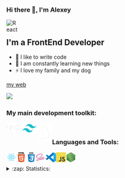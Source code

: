 ### Hi there 👋, I'm Alexey

<img align="left" alt="React" width="32px" src="https://thumbs.gfycat.com/DimDeterminedAlleycat-size_restricted.gif" />
<br/>

## I'm a FrontEnd Developer

- 💪 I like to write code
- 🥅 I am constantly learning new things
- ⚡ I love my family and my dog
<!-- - 🎉 I love Cryptocurrency and Gym -->

<a href="https://g-alexey.vercel.app/">my web</a>

<!-- <br /> -->

![](https://komarev.com/ghpvc/?username=GaponovAlexey)


### My main development toolkit:
<img align="left" alt="NextJs" width="40px" src="https://github.com/GaponovAlexey/GaponovAlexey/blob/main/img/nextjs.png" />
<img align="left" alt="tailwind" width="40px" src="https://github.com/GaponovAlexey/GaponovAlexey/blob/main/img/tacss.png" />
<img align="left" alt="tailwind" width="40px" src="https://github.com/GaponovAlexey/GaponovAlexey/blob/main/img/prisma.png" />

<br/>

### Languages and Tools:
<img align="left" alt="React" width="26px" src="https://raw.githubusercontent.com/github/explore/80688e429a7d4ef2fca1e82350fe8e3517d3494d/topics/react/react.png" />
<img align="left" alt="HTML5" width="26px" src="https://raw.githubusercontent.com/github/explore/80688e429a7d4ef2fca1e82350fe8e3517d3494d/topics/html/html.png" />
<img align="left" alt="CSS3" width="26px" src="https://raw.githubusercontent.com/github/explore/80688e429a7d4ef2fca1e82350fe8e3517d3494d/topics/css/css.png" />
<img align="left" alt="Sass" width="26px" src="https://raw.githubusercontent.com/github/explore/80688e429a7d4ef2fca1e82350fe8e3517d3494d/topics/sass/sass.png" />
<img align="left" alt="Visual Studio Code" width="26px" src="https://raw.githubusercontent.com/github/explore/80688e429a7d4ef2fca1e82350fe8e3517d3494d/topics/visual-studio-code/visual-studio-code.png" />
<img align="left" alt="JavaScript" width="26px" src="https://raw.githubusercontent.com/github/explore/80688e429a7d4ef2fca1e82350fe8e3517d3494d/topics/javascript/javascript.png" />
<img align="left" alt="Node.js" width="26px" src="https://raw.githubusercontent.com/github/explore/80688e429a7d4ef2fca1e82350fe8e3517d3494d/topics/nodejs/nodejs.png" />

<br />

<br />

<details>
  <summary>:zap: Statistics:</summary>
   <img align="left" alt="codeSTACKr's GitHub Stats" src="https://github-readme-stats.vercel.app/api/top-langs/?username=GaponovAlexey&langs_count=8&layout=compact" />
    <br />
    <img align="left" alt="codeSTACKr's GitHub Stats" src="https://github-readme-stats.vercel.app/api?username=GaponovAlexey&show_icons=true" />
</details>
